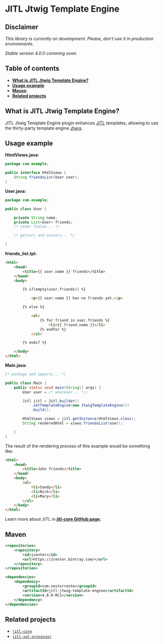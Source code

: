 # JITL Jtwig Template Engine

## Disclaimer

_This library is currently on development. Please, don't use it in production environments._

_Stable version 4.0.0 comming soon._

## Table of contents
+ **[What is JITL Jtwig Template Engine?](#what-is-jitl-jtwig-template-engine)**
+ **[Usage example](#usage-example)**
+ **[Maven](#maven)**
+ **[Related projects](#related-projects)**

## What is JITL Jtwig Template Engine?

JITL Jtwig Template Engine plugin enhances [JITL](https://github.com/nestorrente/jitl-core) templates, allowing to use the thirty-party template engine [Jtwig](http://jtwig.org/).

## Usage example
**HtmlViews.java:**
```java
package com.example;

public interface HtmlViews {
    String friendsList(User user);
}
```
**User.java:**
```java
package com.example;

public class User {

    private String name;
    private List<User> friends;
    /* other fields... */

    /* getters and setters... */

}
```
**friends_list.tpl:**
```html
<html>
    <head>
        <title>{{ user.name }} friends</title>
    </head>
    <body>

        {% if(empty(user.friends)) %}

            <p>{{ user.name }} has no friends yet.</p>

        {% else %}

            <ul>
                {% for friend in user.friends %}
                    <li>{{ friend.name }}</li>
                {% endfor %}
            </ul>

        {% endif %}

    </body>
</html>
```
**Main.java:**
```java
/* package and imports... */

public class Main {
    public static void main(String[] args) {
        User user = /* whatever... */;

        Jitl jitl = Jitl.builder()
            .setTemplateEngine(new JtwigTemplateEngine())
            .build();

        HtmlViews views = jitl.getInstance(HtmlViews.class);
        String renderedHtml = views.friendsList(user);

    }
}
```
The result of the rendering process of this example would be something like:
```html
<html>
    <head>
        <title>John friends</title>
    </head>
    <body>
        <ul>
            <li>Sandy</li>
            <li>Nick</li>
            <li>Mary</li>
        </ul>
    </body>
</html>
```
Learn more about JITL in **[jitl-core GitHub page](https://github.com/nestorrente/jitl-core).**

## Maven

```xml
<repositories>
	<repository>
		<id>jcenter</id>
		<url>https://jcenter.bintray.com/</url>
	</repository>
</repositories>

<dependencies>
	<dependency>
		<groupId>com.nestorrente</groupId>
		<artifactId>jitl-jtwig-template-engine</artifactId>
		<version>4.0.0-RC1</version>
	</dependency>
</dependencies>
```

## Related projects
+ [```jitl-core```](https://github.com/nestorrente/jitl-core)
+ [```jitl-sql-processor```](https://github.com/nestorrente/jitl-sql-processor)
